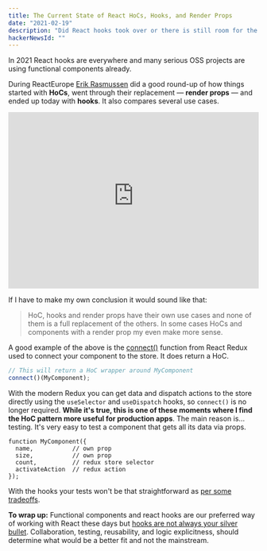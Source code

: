 ```yaml
---
title: The Current State of React HoCs, Hooks, and Render Props
date: "2021-02-19"
description: "Did React hooks took over or there is still room for the HoC and render prop patterns?"
hackerNewsId: ""
---
```


In 2021 React hooks are everywhere and many serious OSS projects are using functional components already.

During ReactEurope [Erik Rasmussen](https://twitter.com/erikras) did a good round-up of how things started with **HoCs**, went through their replacement — **render props** — and ended up today with **hooks**. It also compares several use cases.

<iframe width="100%" height="355" src="https://www.youtube-nocookie.com/embed/pn0pIgdQvhU" frameborder="0" allow="accelerometer; autoplay; clipboard-write; encrypted-media; gyroscope; picture-in-picture" allowfullscreen loading="lazy"></iframe>

If I have to make my own conclusion it would sound like that:

> HoC, hooks and render props have their own use cases and none of them is a full replacement of the others. In some cases HoCs and components with a render prop my even make more sense.

A good example of the above is the [connect()](https://react-redux.js.org/api/connect) function from React Redux used to connect your component to the store. It does return a HoC.

```javascript
// This will return a HoC wrapper around MyComponent
connect()(MyComponent);
```

With the modern Redux you can get data and dispatch actions to the store directly using the `useSelector` and `useDispatch` hooks, so `connect()` is no longer required. **While it's true, this is one of these moments where I find the HoC pattern more useful for production apps**. The main reason is... testing. It's very easy to test a component that gets all its data via props.

```javascript{4,5}
function MyComponent({
  name,           // own prop
  size,           // own prop
  count,          // redux store selector
  activateAction  // redux action
});
```
With the hooks your tests won't be that straightforward as [per some tradeoffs](https://blog.isquaredsoftware.com/2019/07/blogged-answers-thoughts-on-hooks/).

**To wrap up:** Functional components and react hooks are our preferred way of working with React these days but [hooks are not always your silver bullet](/render-props-vs-hooks). Collaboration, testing, reusability, and logic explicitness, should determine what would be a better fit and not the mainstream.
